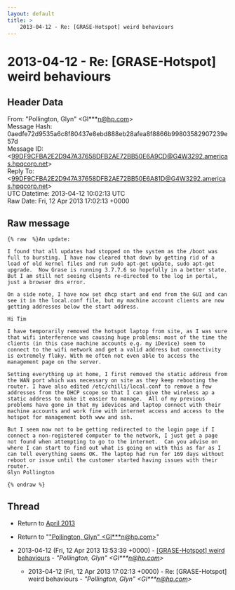 ```yaml
---
layout: default
title: >
    2013-04-12 - Re: [GRASE-Hotspot] weird behaviours
---
```


# 2013-04-12 - Re: [GRASE-Hotspot] weird behaviours

## Header Data

From: "Pollington, Glyn" \<Gl***n@hp.com\><br>
Message Hash: 0aedfe72d9535a6c8f80437e8ebd888eb28afea8f8866b99803582907239e57d<br>
Message ID: \<99DF9CFBA2E2D947A37658DFB2AE72BB50E6A9CD@G4W3292.americas.hpqcorp.net\><br>
Reply To: \<99DF9CFBA2E2D947A37658DFB2AE72BB50E6A81D@G4W3292.americas.hpqcorp.net\><br>
UTC Datetime: 2013-04-12 10:02:13 UTC<br>
Raw Date: Fri, 12 Apr 2013 17:02:13 +0000<br>

## Raw message

```
{% raw  %}An update:

I found that all updates had stopped on the system as the /boot was full to bursting. I have now cleared that down by getting rid of a load of old kernel files and run sudo apt-get update, sudo apt-get upgrade.  Now Grase is running 3.7.7.6 so hopefully in a better state. But I am still not seeing clients re-directed to the log in portal, just a browser dns error.

On a side note, I have now set dhcp start and end from the GUI and can see it in the local.conf file, but my machine account clients are now getting addresses below the start address.

Hi Tim

I have temporarily removed the hotspot laptop from site, as I was sure that wifi interference was causing huge problems: most of the time the clients (in this case machine accounts e.g. my iDevice) seem to connect to the wifi network and get a valid address but connectivity is extremely flaky. With me often not even able to access the management page on the server.

Setting everything up at home, I first removed the static address from the WAN port which was necessary on site as they keep rebooting the router. I have also edited /etc/chilli/local.conf to remove a few addresses from the DHCP scope so that I can give the wireless ap a static address to make it easier to manage.  All of my previous problems have gone in that my idevices and laptop connect with their machine accounts and work fine with internet access and access to the hotspot for management both www and ssh.

But I seem now not to be getting redirected to the login page if I connect a non-registered computer to the network, I just get a page not found when attempting to go to the internet.  Can you advise on where I can start to find out what is going on with this as far as I can tell everything seems OK. The laptop had run for 169 days without reboot or issue until the customer started having issues with their router.
Glyn Pollington

{% endraw %}
```

## Thread

+ Return to [April 2013](/archive/2013/04)

+ Return to "["Pollington, Glyn" <Gl***n<span>@</span>hp.com>](/authors/gl___n_at_hp_com)"

+ 2013-04-12 (Fri, 12 Apr 2013 13:53:39 +0000) - [[GRASE-Hotspot] weird behaviours](/archive/2013/04/5913403d6411163ec98b21d0ff641ffbcee3a3b724a2231e02d6451aaf413cd7) - _"Pollington, Glyn" \<Gl***n@hp.com\>_
  + 2013-04-12 (Fri, 12 Apr 2013 17:02:13 +0000) - Re: [GRASE-Hotspot] weird behaviours - _"Pollington, Glyn" \<Gl***n@hp.com\>_

